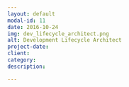 ```yaml
---
layout: default
modal-id: 11
date: 2016-10-24
img: dev_lifecycle_architect.png
alt: Development Lifecycle Architect
project-date: 
client: 
category: 
description: 

---
```

